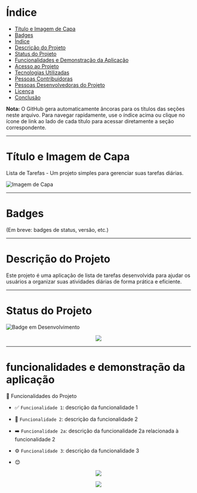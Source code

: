 # Índice

* [Título e Imagem de Capa](#título-e-imagem-de-capa)
* [Badges](#badges)
* [Índice](#índice)
* [Descrição do Projeto](#descrição-do-projeto)
* [Status do Projeto](#status-do-projeto)
* [Funcionalidades e Demonstração da Aplicação](#funcionalidades-e-demonstração-da-aplicação)
* [Acesso ao Projeto](#acesso-ao-projeto)
* [Tecnologias Utilizadas](#tecnologias-utilizadas)
* [Pessoas Contribuidoras](#pessoas-contribuidoras)
* [Pessoas Desenvolvedoras do Projeto](#pessoas-desenvolvedoras-do-projeto)
* [Licença](#licença)
* [Conclusão](#conclusão)

**Nota:** O GitHub gera automaticamente âncoras para os títulos das seções neste arquivo. Para navegar rapidamente, use o índice acima ou clique no ícone de link ao lado de cada título para acessar diretamente a seção correspondente.

---

# Título e Imagem de Capa

Lista de Tarefas - Um projeto simples para gerenciar suas tarefas diárias.

![Imagem de Capa](caminho/para/imagem-de-capa.png)

---

# Badges

(Em breve: badges de status, versão, etc.)

---

# Descrição do Projeto

Este projeto é uma aplicação de lista de tarefas desenvolvida para ajudar os usuários a organizar suas atividades diárias de forma prática e eficiente.

---

# Status do Projeto

![Badge em Desenvolvimento](http://img.shields.io/static/v1?label=STATUS&message=EM%20DESENVOLVIMENTO&color=GREEN&style=for-the-badge)



<p align="center">
<img loading="lazy" src="http://img.shields.io/static/v1?label=STATUS&message=EM%20DESENVOLVIMENTO&color=GREEN&style=for-the-badge"/>
</p>

---

# funcionalidades e demonstração da aplicação
 :hammer: Funcionalidades do Projeto

- :white_check_mark: `Funcionalidade 1`: descrição da funcionalidade 1
- :rocket: `Funcionalidade 2`: descrição da funcionalidade 2
- :arrow_right: `Funcionalidade 2a`: descrição da funcionalidade 2a relacionada à funcionalidade 2
- :gear: `Funcionalidade 3`: descrição da funcionalidade 3

- :blush:



 <p align="center">
<img loading="lazy" src="https://img.shields.io/badge/just%20the%20message-8A2BE2"/>
</p>


<p align="center">
<img loading="lazy" src="https://img.shields.io/badge/any_text-you_like-blue"/>
</p>

